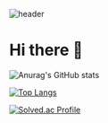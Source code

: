 <!--
**gkdbssla97/gkdbssla97** is a ✨ _special_ ✨ repository because its `README.md` (this file) appears on your GitHub profile.

Here are some ideas to get you started:

- 🔭 I’m currently working on ...
- 🌱 I’m currently learning ...
- 👯 I’m looking to collaborate on ...
- 🤔 I’m looking for help with ...
- 💬 Ask me about ...
- 📫 How to reach me: ...
- 😄 Pronouns: ...
- ⚡ Fun fact: ...
-->
![header](https://capsule-render.vercel.app/api?type=waving&color=auto&height=230&section=header&text=Welcome%20to%20visit&fontSize=80&animation=fadeIn&fontAlignY=38&desc=This%20is%20HAYOON's%20Archive%20&descAlignY=55&descAlign=80)
# Hi there 👋 
![Anurag's GitHub stats](https://github-readme-stats.vercel.app/api?username=gkdbssla97&show_icons=true&theme=dracula)

[![Top Langs](https://github-readme-stats.vercel.app/api/top-langs/?username=gkdbssla97&langs_count=10&layout=compact&theme=dark)](https://github.com/gkdbssla97/gkdbssla97)

[![Solved.ac Profile](http://mazassumnida.wtf/api/v2/generate_badge?boj=hayoon)](https://solved.ac/profile/gkdbssla97)

